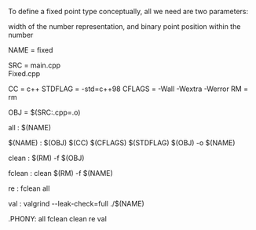 To define a fixed point type conceptually, all we need are two parameters:

width of the number representation, and
binary point position within the number

NAME = fixed

SRC = main.cpp \
			Fixed.cpp

CC = c++
STDFLAG = -std=c++98
CFLAGS = -Wall -Wextra -Werror
RM = rm

OBJ = $(SRC:.cpp=.o)

all : $(NAME)

$(NAME) : $(OBJ)
	$(CC) $(CFLAGS) $(STDFLAG) $(OBJ) -o $(NAME)

clean :
	$(RM) -f $(OBJ)

fclean : clean
	$(RM) -f $(NAME)

re : fclean all

val : 
	valgrind --leak-check=full ./$(NAME)

.PHONY: all fclean clean re val

